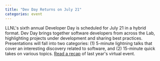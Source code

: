 ```yaml
---
title: "Dev Day Returns on July 21"
categories: event
---
```


LLNL's sixth annual Developer Day is scheduled for July 21 in a hybrid format. Dev Day brings together software developers from across the Lab, highlighting projects under development and sharing best practices. Presentations will fall into two categories: (1) 5-minute lightning talks that cover an interesting discovery related to software, and (2) 15-minute quick takes on various topics. [Read a recap](https://computing.llnl.gov/about/newsroom/dev-day-makes-most-virtual-format) of last year's virtual event.
